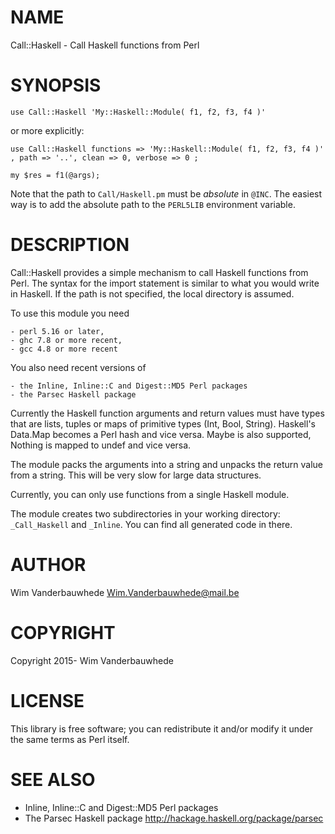 # NAME

Call::Haskell - Call Haskell functions from Perl

# SYNOPSIS

    use Call::Haskell 'My::Haskell::Module( f1, f2, f3, f4 )'

or more explicitly:

    use Call::Haskell functions => 'My::Haskell::Module( f1, f2, f3, f4 )' , path => '..', clean => 0, verbose => 0 ;

    my $res = f1(@args);

Note that the path to `Call/Haskell.pm` must be *absolute* in `@INC`. The easiest way is to add the absolute path to the `PERL5LIB` environment variable.    

# DESCRIPTION

Call::Haskell provides a simple mechanism to call Haskell functions from Perl. The syntax for the import statement is similar to what you would write in Haskell. If the path is not specified, the local directory is assumed.

To use this module you need

    - perl 5.16 or later,
    - ghc 7.8 or more recent,
    - gcc 4.8 or more recent

You also need recent versions of

    - the Inline, Inline::C and Digest::MD5 Perl packages
    - the Parsec Haskell package

Currently the Haskell function arguments and return values must have types that are lists, tuples or maps of primitive types (Int, Bool, String). Haskell's Data.Map becomes a Perl hash and vice versa. Maybe is also supported, Nothing is mapped to undef and vice versa.

The module packs the arguments into a string and unpacks the return value from a string. This will be very slow for large data structures.

Currently, you can only use functions from a single Haskell module.

The module creates two subdirectories in your working directory: `_Call_Haskell` and `_Inline`. You can find all generated code in there. 

# AUTHOR

Wim Vanderbauwhede <Wim.Vanderbauwhede@mail.be>

# COPYRIGHT

Copyright 2015- Wim Vanderbauwhede

# LICENSE

This library is free software; you can redistribute it and/or modify
it under the same terms as Perl itself.

# SEE ALSO

- Inline, Inline::C and Digest::MD5 Perl packages
- The Parsec Haskell package <http://hackage.haskell.org/package/parsec>

